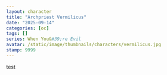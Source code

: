 ```yaml
---
layout: character
title: "Archpriest Vermilicus" 
date: "2025-09-14"
categories: [oc]
tags: [] 
series: When You&#39;re Evil
avatar: /static/image/thumbnails/characters/vermilicus.jpg
stamp: 9999
---
```

test
